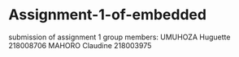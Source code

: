 # Assignment-1-of-embedded
submission of assignment 1
group members:
UMUHOZA Huguette  218008706
MAHORO Claudine   218003975
